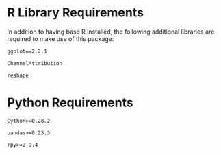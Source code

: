 # R Library Requirements

In addition to having base R installed, the following additional libraries are required to make use of this package:

```
ggplot==2.2.1

ChannelAttribution

reshape
```


# Python Requirements

```
Cython>=0.28.2

pandas>=0.23.3

rpy>=2.9.4
```